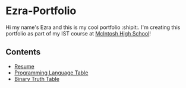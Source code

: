 # Ezra-Portfolio

Hi my name's Ezra and this is my cool portfolio :shipit:. I'm  creating this portfolio as part of my IST course at [McIntosh High School](https://www.fcboe.org/mhs)!

## Contents
- [Resume](RESUME.md)
- [Programming Language Table](PROGRAMMING-LANGUAGE-TABLE.md)
- [Binary Truth Table](Binary-Logic.md)
